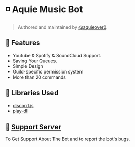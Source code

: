 # ◽ Aquie Music Bot
> Authored and maintained by [@aquieover0](https://github.com/aquieover0).

## 🍥 Features 
* Youtube & Spotify & SoundCloud Support.
* Saving Your Queues.
* Simple Design
* Guild-specific permission system
* More than 20 commands


## 🤍 Libraries Used

* [discord.js](https://www.npmjs.com/package/discord.js)
* [play-dl](https://www.npmjs.com/package/play-dl)

## 📩 [Support Server](https://discord.gg/TGvNEYv8eC)
To Get Support About The Bot and to report the bot's bugs.



